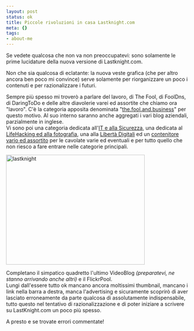 ```yaml
--- 
layout: post
status: ok
title: Piccole rivoluzioni in casa Lastknight.com
meta: {}
tags: 
- about-me
---
```

Se vedete qualcosa che non va non preoccupatevi: sono solamente le prime lucidature della nuova versione di Lastknight.com.  
  
Non che sia qualcosa di eclatante: la nuova veste grafica (che per altro ancora ben poco mi convince) serve solamente per riorganizzare un poco i contenuti e per razionalizzare i futuri.  
  
Sempre più spesso mi troverò a parlare del lavoro, di The Fool, di FoolDns, di DaringToDo e delle altre diavolerie varei ed assortite che chiamo ora "lavoro". C'è la categoria apposita denominata "[the.fool.and.business](http://www.lastknight.com/category/the-fool-and-business/)" per questo motivo. Al suo interno saranno anche aggregati i vari blog aziendali, parzialmente in inglese.  
Vi sono poi una categoria dedicata all'[IT e alla Sicurezza](http://www.lastknight.com/category/it-and-security/), una dedicata al [LifeHacking ed alla fotografia](http://www.lastknight.com/category/zen-and-photo/), una alla [Libertà Digitali](http://www.lastknight.com/category/liberta-digitali/) ed un [contenitore vario ed assortito](http://www.lastknight.com/category/fun-and-the-web/) per le cavolate varie ed eventuali e per tutto quello che non riesco a fare entrare nelle categorie principali.  
  
<a href="http://fast.mgpf.it/2009/02/lastknight.jpg"><img src="http://fast.mgpf.it/2009/02/lastknight-378x300.jpg" alt="lastknight" title="lastknight" width="378" height="300" class="aligncenter size-medium wp-image-1364" /></a> 
  
Completano il simpatico quadretto l'ultimo VideoBlog *(preparatevi, ne stanno arrivando anche altri)* e il FlickrPool.  
Lungi dall'essere tutto ok mancano ancora moltissimi thumbnail, mancano i link nella barra a destra, manca l'advertising e sicuramente scoprirò di aver lasciato erroneamente da parte qualcosa di assolutamente indispensabile, tutto questo nel tentativo di razionalizzazione e di poter iniziare a scrivere su LastKnight.com un poco più spesso.  
  
A presto e se trovate errori commentate!   
